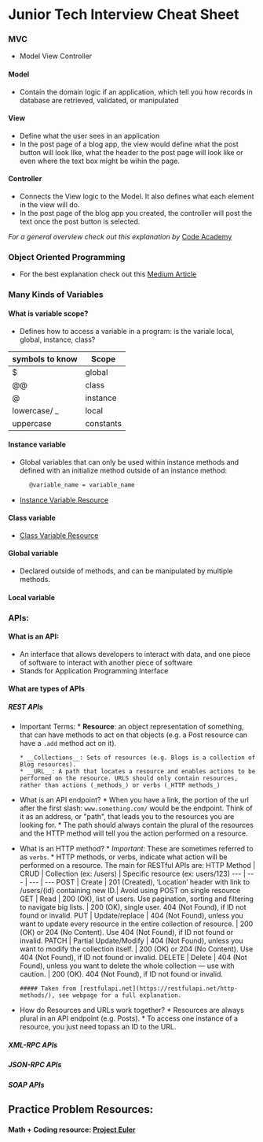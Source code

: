 # Junior Tech Interview Cheat Sheet

### MVC
* Model View Controller
#### Model
* Contain the domain logic if an application, which tell you how records in database are retrieved, validated, or manipulated

#### View
* Define what the user sees in an application
* In the post page of a blog app, the view would define what the post button will look like, what the header to the post page will look like or even where the text box might be wihin the page.

#### Controller
* Connects the View logic to the Model. It also defines what each element in the view will do.
* In the post page of the blog app you created, the controller will post the text once the post button is selected.

 _For a general overview check out this explanation by_ [Code Academy](https://www.codecademy.com/articles/mvc)

### Object Oriented Programming
* For the best explanation check out this [Medium Article](https://medium.freecodecamp.org/object-oriented-programming-concepts-21bb035f7260)

### Many Kinds of Variables
#### What is variable scope?
* Defines how to access a variable in a program: is the variale local, global, instance, class?


| symbols to know |	   Scope    |
|-----------------|-------------|
|        $        | global      |
|       @@        | class       |
|        @        | instance    |
| lowercase/ _    | local       |
| uppercase       | constants   |


#### Instance variable
* Global variables that can only be used within instance methods and defined with an initialize method outside of an instance method:
``` def initialize(@variable_name)
      @variable_name = variable_name
```
* [Instance Variable Resource](http://ruby-for-beginners.rubymonstas.org/writing_classes/instance_variables.html)

#### Class variable
* [Class Variable Resource](https://learn.co/lessons/ruby-class-variables-and-class-methods-readme)

#### Global variable
* Declared outside of methods, and can be manipulated by multiple methods.

#### Local variable

### APIs:
#### What is an API:
* An interface that allows developers to interact with data, and one piece of software to interact with another piece of software
* Stands for Application Programming Interface

#### What are types of APIs

##### REST APIs
* Important Terms:
      * __Resource__: an object representation of something, that can have methods to act on that objects (e.g. a Post resource can have a `.add` method act on it).

      * __Collections__: Sets of resources (e.g. Blogs is a collection of Blog resources).
      * __URL__: A path that locates a resource and enables actions to be performed on the resource. URLS should only contain resources, rather than actions (_methods_) or verbs (_HTTP methods_)

* What is an API endpoint?
      * When you have a link, the portion of the url after the first slash: `www.something.com/` would be the endpoint. Think of it as an address, or "path", that leads you to the resources you are looking for.
      * The path should always contain the plural of the resources and the HTTP method will tell you the action performed on a resource.

* What is an HTTP method?
      * _Important_: These are sometimes referred to as `verbs`.
      * HTTP methods, or verbs, indicate what action will be performed on a resource. The main for RESTful APIs are:
HTTP Method | CRUD | Collection (ex: /users) | Specific resource (ex: users/123)
--- | --- | --- | ---
POST | Create | 201 (Created), ‘Location’ header with link to /users/{id} containing new ID.| Avoid using POST on single resource
GET | Read | 200 (OK), list of users. Use pagination, sorting and filtering to navigate big lists. | 200 (OK), single user. 404 (Not Found), if ID not found or invalid.
PUT | Update/replace | 404 (Not Found), unless you want to update every resource in the entire collection of resource. | 200 (OK) or 204 (No Content). Use 404 (Not Found), if ID not found or invalid.
PATCH | Partial Update/Modify | 404 (Not Found), unless you want to modify the collection itself. | 200 (OK) or 204 (No Content). Use 404 (Not Found), if ID not found or invalid.
DELETE | Delete | 404 (Not Found), unless you want to delete the whole collection — use with caution. | 200 (OK). 404 (Not Found), if ID not found or invalid.

      ##### Taken from [restfulapi.net](https://restfulapi.net/http-methods/), see webpage for a full explanation.



* How do Resources and URLs work together?
      * Resources are always plural in an API endpoint (e.g. Posts).
      * To access one instance of a resource, you just need topass an ID to the URL.

##### XML-RPC APIs
##### JSON-RPC APIs
##### SOAP APIs



## Practice Problem Resources:
#### Math + Coding resource: [Project Euler](https://projecteuler.net/archives)
